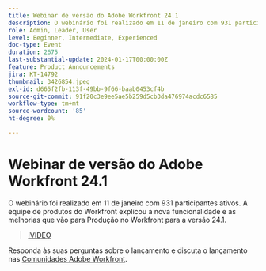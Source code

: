 ```yaml
---
title: Webinar de versão do Adobe Workfront 24.1
description: O webinário foi realizado em 11 de janeiro com 931 participantes ativos. A equipe de produtos do Workfront explicou a nova funcionalidade e as melhorias que vão para Produção no Workfront para a versão 24.1.
role: Admin, Leader, User
level: Beginner, Intermediate, Experienced
doc-type: Event
duration: 2675
last-substantial-update: 2024-01-17T00:00:00Z
feature: Product Announcements
jira: KT-14792
thumbnail: 3426854.jpeg
exl-id: d665f2fb-113f-49bb-9f66-baab0453cf4b
source-git-commit: 91f20c3e9ee5ae5b259d5cb3da476974acdc6585
workflow-type: tm+mt
source-wordcount: '85'
ht-degree: 0%

---
```


# Webinar de versão do Adobe Workfront 24.1

O webinário foi realizado em 11 de janeiro com 931 participantes ativos. A equipe de produtos do Workfront explicou a nova funcionalidade e as melhorias que vão para Produção no Workfront para a versão 24.1.

>[!VIDEO](https://video.tv.adobe.com/v/3426854/?learn=on)

Responda às suas perguntas sobre o lançamento e discuta o lançamento nas [Comunidades Adobe Workfront](https://experienceleaguecommunities.adobe.com/t5/workfront-discussions/event-follow-up-adobe-workfront-24-1-release-webinar/td-p/645442?profile.language=pt).
